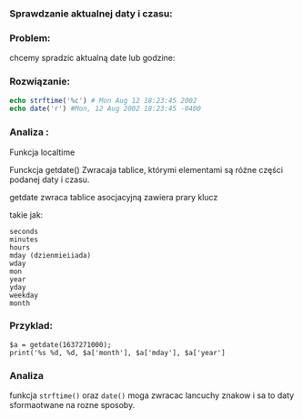 ### Sprawdzanie aktualnej daty i czasu:

### Problem:
chcemy spradzic aktualną date lub godzine:

### Rozwiązanie: 
```php
echo strftime('%c') # Mon Aug 12 18:23:45 2002
echo date('r') #Mon, 12 Aug 2002 18:23:45 -0400
```

### Analiza :


Funkcja localtime


Funckcja getdate()
Zwracaja tablice, którymi elementami są różne części podanej daty i czasu.

getdate zwraca tablice asocjacyjną zawiera prary klucz 

takie jak:
```
seconds 
minutes
hours
mday (dzienmieiiada)
wday
mon 
year 
yday
weekday
month

```

### Przyklad:

```
$a = getdate(1637271000);
print('%s %d, %d, $a['month'], $a['mday'], $a['year']

```


### Analiza 
funkcja ```strftime()``` oraz ```date()``` moga zwracac lancuchy znakow i sa to daty sformaotwane na rozne sposoby. 